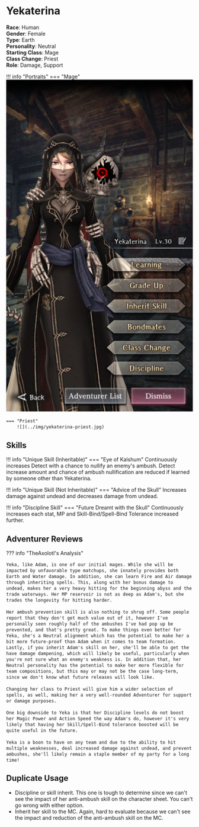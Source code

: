 # Yekaterina

**Race**: Human  
**Gender**: Female  
**Type**: Earth  
**Personality**: Neutral  
**Starting Class**: Mage  
**Class Change**: Priest  
**Role**: Damage, Support

!!! info "Portraits"
    === "Mage"
        ![](../img/yekaterina-mage.png)

    === "Priest"
        ![](../img/yekaterina-priest.jpg)

## Skills

!!! info "Unique Skill (Inheritable)"
    === "Eye of Kalshum"
        Continuously increases Detect with a chance to nullify an enemy's ambush. Detect increase amount and chance of ambush nullification are reduced if learned by someone other than Yekaterina.

!!! info "Unique Skill (Not Inheritable)"
    === "Advice of the Skull"
        Increases damage against undead and decreases damage from undead.

!!! info "Discipline Skill"
    === "Future Dreamt with the Skull"
        Continuously increases each stat, MP and Skill-Bind/Spell-Bind Tolerance increased further.

## Adventurer Reviews

??? info "TheAxolotl's Analysis"

    Yeka, like Adam, is one of our initial mages. While she will be impacted by unfavorable type matchups, she innately provides both Earth and Water damage. In addition, she can learn Fire and Air damage through inheriting spells. This, along with her bonus damage to undead, makes her a very heavy hitting for the beginning abyss and the trade waterways. Her MP reservoir is not as deep as Adam's, but she trades the longevity for hitting harder.

    Her ambush prevention skill is also nothing to shrug off. Some people report that they don't get much value out of it, however I've personally seen roughly half of the ambushes I've had pop up be prevented, and that's pretty great. To make things even better for Yeka, she's a Neutral alignment which has the potential to make her a bit more future-proof than Adam when it comes to team formation. Lastly, if you inherit Adam's skill on her, she'll be able to get the have damage dampening, which will likely be useful, particularly when you're not sure what an enemy's weakness is. In addition that, her Neutral personality has the potential to make her more flexible for team compositions, but this may or may not be the case long-term, since we don't know what future releases will look like.

    Changing her class to Priest will give him a wider selection of spells, as well, making her a very well-rounded Adventurer for support or damage purposes.

    One big downside to Yeka is that her Discipline levels do not boost her Magic Power and Action Speed the way Adam's do, however it's very likely that having her Skill/Spell-Bind tolerance boosted will be quite useful in the future.

    Yeka is a boon to have on any team and due to the ability to hit multiple weaknesses, deal increased damage against undead, and prevent ambushes, she'll likely remain a staple member of my party for a long time!

## Duplicate Usage

* Discipline or skill inherit. This one is tough to determine since we can't see the impact of her anti-ambush skill on the character sheet. You can't go wrong with either option.
* Inherit her skill to the MC. Again, hard to evaluate because we can't see the impact and reduction of the anti-ambush skill on the MC.
